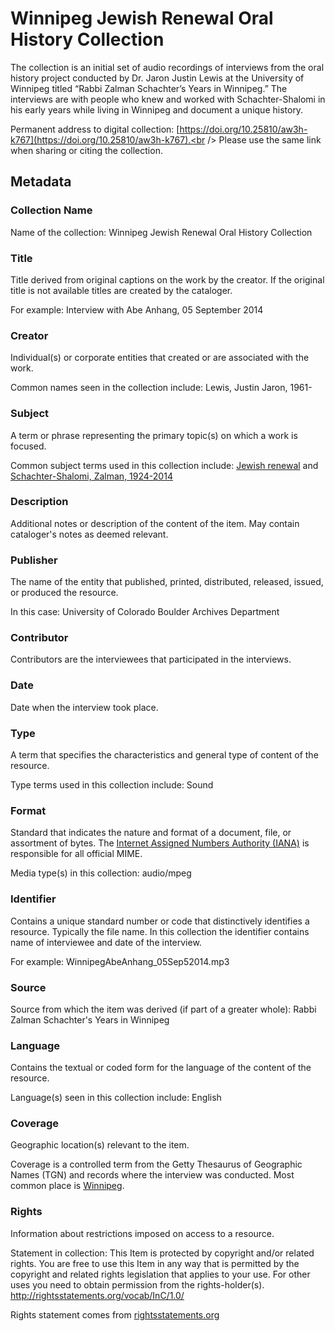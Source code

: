 # Winnipeg Jewish Renewal Oral History Collection
The collection is an initial set of audio recordings of interviews from the oral history project conducted by Dr. Jaron Justin Lewis at the University of Winnipeg titled “Rabbi Zalman Schachter’s Years in Winnipeg.” The interviews are with people who knew and worked with Schachter-Shalomi in his early years while living in Winnipeg and document a unique history. 

Permanent address to digital collection: [https://doi.org/10.25810/aw3h-k767](https://doi.org/10.25810/aw3h-k767).<br /> 
Please use the same link when sharing or citing the collection.
## Metadata
### Collection Name
Name of the collection: Winnipeg Jewish Renewal Oral History Collection
### Title
Title derived from original captions on the work by the creator. If the original title is not available titles are created by the cataloger.

For example: Interview with Abe Anhang, 05 September 2014
### Creator
Individual(s) or corporate entities that created or are associated with the work. 

Common names seen in the collection include: Lewis, Justin Jaron, 1961-
### Subject
A term or phrase representing the primary topic(s) on which a work is focused. 

Common subject terms used in this collection include: [Jewish renewal](http://id.loc.gov/authorities/subjects/sh00002655) and [Schachter-Shalomi, Zalman, 1924-2014](http://id.worldcat.org/fast/102574)
### Description
Additional notes or description of the content of the item. May contain cataloger's notes as deemed relevant.
### Publisher
The name of the entity that published, printed, distributed, released, issued, or produced the resource.

In this case: University of Colorado Boulder Archives Department
### Contributor
Contributors are the interviewees that participated in the interviews.
### Date
Date when the interview took place.
### Type
A term that specifies the characteristics and general type of content of the resource. 

Type terms used in this collection include: Sound
### Format
Standard that indicates the nature and format of a document, file, or assortment of bytes. The [Internet Assigned Numbers Authority (IANA)](https://www.iana.org/assignments/media-types/media-types.xhtml) is responsible for all official MIME. 

Media type(s) in this collection: audio/mpeg
### Identifier
Contains a unique standard number or code that distinctively identifies a resource. Typically the file name. In this collection the identifier contains name of interviewee and date of the interview. 

For example: WinnipegAbeAnhang_05Sep52014.mp3 
### Source
Source from which the item was derived (if part of a greater whole): Rabbi Zalman Schachter's Years in Winnipeg
### Language
Contains the textual or coded form for the language of the content of the resource. 

Language(s) seen in this collection include: English
### Coverage
Geographic location(s) relevant to the item. 

Coverage is a controlled term from the Getty Thesaurus of Geographic Names (TGN) and records where the interview was conducted. Most common place is [Winnipeg](http://vocab.getty.edu/tgn/70131430).
### Rights
Information about restrictions imposed on access to a resource.

Statement in collection: This Item is protected by copyright and/or related rights. You are free to use this Item in any way that is permitted by the copyright and related rights legislation that applies to your use. For other uses you need to obtain permission from the rights-holder(s). http://rightsstatements.org/vocab/InC/1.0/

Rights statement comes from [rightsstatements.org](https://rightsstatements.org/page/1.0/?language=en)
